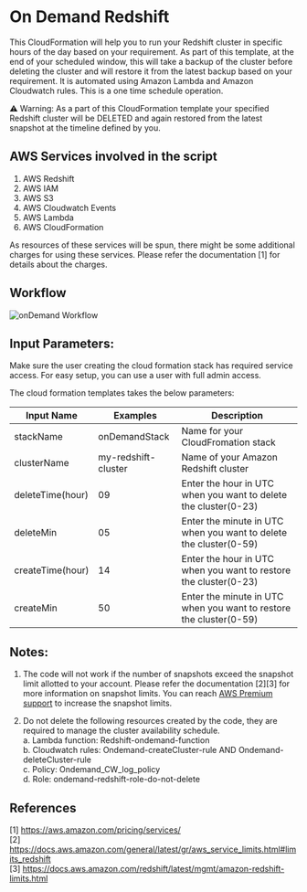 # On Demand Redshift

This CloudFormation will help you to run your Redshift cluster in specific hours of the day based on your requirement. As part of this template, at the end of your scheduled window, this will take a backup of the cluster before deleting the cluster and will restore it from the latest backup based on your requirement. It is automated using Amazon Lambda and Amazon Cloudwatch rules. This is a one time schedule operation.

:warning: Warning: As a part of this CloudFormation template your specified Redshift cluster will be DELETED and again restored from the latest snapshot at the timeline defined by you.

## AWS Services involved in the script

1. AWS Redshift
2. AWS IAM
3. AWS S3
4. AWS Cloudwatch Events
5. AWS Lambda
6. AWS CloudFormation

As resources of these services will be spun, there might be some additional charges for using these services. Please refer the documentation [1] for details about the charges.


## Workflow

![onDemand Workflow](onDemandFlow.png)


## Input Parameters:

Make sure the user creating the cloud formation stack has required service access. For easy setup, you can use a user with full admin access.

The cloud formation templates takes the below parameters:

| Input Name              | Examples       | Description                                              |
| -------------------     | ---------      | -------------------------------------------------------- |
| stackName          | onDemandStack    | Name for your CloudFromation stack                 	    |
| clusterName		  | my-redshift-cluster     | Name of your Amazon Redshift cluster                  |
| deleteTime(hour)          	  | 09		   | Enter the hour in UTC when you want to delete the cluster(0-23)      |
| deleteMin	          | 05             | Enter the minute in UTC when you want to delete the cluster(0-59)    |
| createTime(hour)              | 14		   | Enter the hour in UTC when you want to restore the cluster(0-23)    |
| createMin               | 50		   | Enter the minute in UTC when you want to restore the cluster(0-59)   |



## Notes:
1. The code will not work if the number of snapshots exceed the snapshot limit allotted to your account. Please refer the documentation [2][3] for more information on snapshot limits. You can reach [AWS Premium support](https://aws.amazon.com/premiumsupport/) to increase the snapshot limits.

2. Do not delete the following resources created by the code, they are required to manage the cluster availability schedule. <br>
	a. Lambda function: Redshift-ondemand-function <br>
	b. Cloudwatch rules: Ondemand-createCluster-rule   AND  Ondemand-deleteCluster-rule <br>
	c. Policy: Ondemand_CW_log_policy  <br>
	d. Role: ondemand-redshift-role-do-not-delete <br>

## References 
[1] https://aws.amazon.com/pricing/services/ <br>
[2] https://docs.aws.amazon.com/general/latest/gr/aws_service_limits.html#limits_redshift <br>
[3] https://docs.aws.amazon.com/redshift/latest/mgmt/amazon-redshift-limits.html
